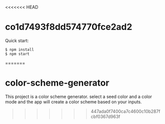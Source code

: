<<<<<<< HEAD

# co1d7493f8dd574770fce2ad2

Quick start:

```
$ npm install
$ npm start
```

=======

# color-scheme-generator

This project is a color scheme generator. select a seed color and a color mode and the app will create a color scheme based on your inputs.

> > > > > > > 447ada0f7400ca7c4600c10b287fcbf0367d963f
